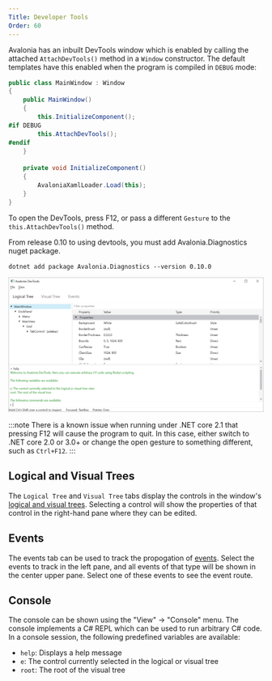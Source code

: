 ```yaml
---
Title: Developer Tools
Order: 60
---
```


Avalonia has an inbuilt DevTools window which is enabled by calling the attached `AttachDevTools()`
method in a `Window` constructor. The default templates have this enabled when the program is
compiled in `DEBUG` mode:

```csharp
public class MainWindow : Window
{
    public MainWindow()
    {
        this.InitializeComponent();
#if DEBUG
        this.AttachDevTools();
#endif
    }

    private void InitializeComponent()
    {
        AvaloniaXamlLoader.Load(this);
    }
}
```

To open the DevTools, press F12, or pass a different `Gesture` to the `this.AttachDevTools()`
method.

From release 0.10 to using devtools, you must add Avalonia.Diagnostics nuget package.

```shell
dotnet add package Avalonia.Diagnostics --version 0.10.0
```

![Avalonia DevTools](images/devtools.png)

:::note
There is a known issue when running under .NET core 2.1 that pressing F12 will cause the program to
quit. In this case, either switch to .NET core 2.0 or 3.0+ or change the open gesture to something
different, such as `Ctrl+F12`.
:::

## Logical and Visual Trees

The `Logical Tree` and `Visual Tree` tabs display the controls in the window's [logical and visual trees](/docs/advanced/trees). Selecting a control will show the properties of that control in the right-hand pane where they can be edited.

## Events

The events tab can be used to track the propogation of [events](/docs/input/events). Select the events to track in the left pane, and all events of that type will be shown in the center upper pane. Select one of these events to see the event route.

## Console

The console can be shown using the "View" -> "Console" menu. The console implements a C# REPL which can be used to run arbitrary C# code. In a console session, the following predefined variables are available:

- `help`: Displays a help message
- `e`: The control currently selected in the logical or visual tree
- `root`: The root of the visual tree
